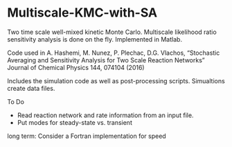 # Multiscale-KMC-with-SA
Two time scale well-mixed kinetic Monte Carlo. Multiscale likelihood ratio sensitivity analysis is done on the fly. Implemented in Matlab.

Code used in A. Hashemi, M. Nunez, P. Plechac, D.G. Vlachos, “Stochastic Averaging and Sensitivity Analysis for Two Scale Reaction Networks” Journal of Chemical Physics 144, 074104 (2016)

Includes the simulation code as well as post-processing scripts. Simualtions create data files.

To Do
- Read reaction network and rate information from an input file.
- Put modes for steady-state vs. transient

long term: Consider a Fortran implementation for speed
